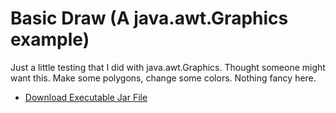# Basic Draw (A java.awt.Graphics example)

Just a little testing that I did with java.awt.Graphics. Thought someone might want this. Make some polygons, change some colors. Nothing fancy here.

 - [Download Executable Jar File](https://www.dropbox.com/s/8o7o5wzrqdbpsbf/Epic%20Polygon%20Drawer%20MK%20I.jar?dl=0)
